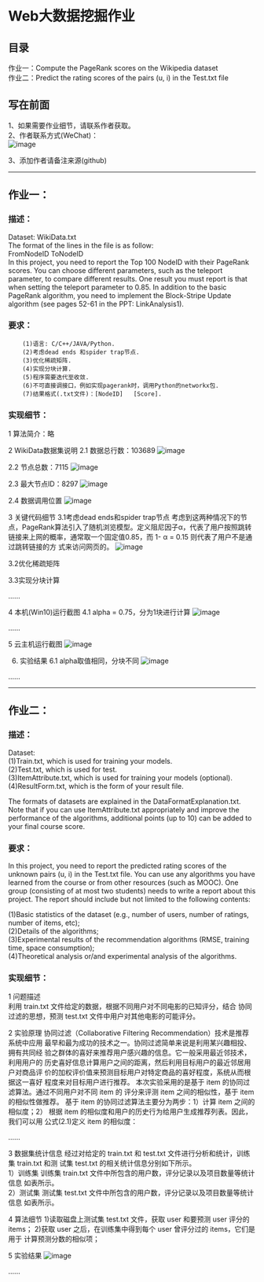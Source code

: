 # Web大数据挖掘作业
## 目录
作业一：Compute the PageRank scores on the Wikipedia dataset  
作业二：Predict the rating scores of the pairs (u, i) in the Test.txt file

## 写在前面
1、如果需要作业细节，请联系作者获取。  
2、作者联系方式(WeChat)：  
![image](https://github.com/MIKUOOHASHI/WebBigDataMining/blob/main/all_needed_image/Hello.png)

3、添加作者请备注来源(github)

---------------------------------
## 作业一：
### 描述：
Dataset: WikiData.txt  
The format of the lines in the file is as follow:   
                 FromNodeID ToNodeID  
In this project, you need to report the Top 100 NodeID with their PageRank scores. You can choose different parameters, such as the teleport parameter, to compare different results. One result you must report is that when setting the teleport parameter to 0.85.
In addition to the basic PageRank algorithm, you need to implement the Block-Stripe Update algorithm (see pages 52-61 in the PPT: LinkAnalysis1).

### 要求：
        (1)语言: C/C++/JAVA/Python.
        (2)考虑dead ends 和spider trap节点.
        (3)优化稀疏矩阵.
        (4)实现分块计算.
        (5)程序需要迭代至收敛.
        (6)不可直接调接口，例如实现pagerank时，调用Python的networkx包.
        (7)结果格式(.txt文件)：[NodeID]   [Score].
        
### 实现细节：
1 算法简介：略

2 WikiData数据集说明
  2.1 数据总行数：103689
  ![image](https://github.com/MIKUOOHASHI/WebBigDataMining/blob/main/all_needed_image/1.1.png)

  2.2 节点总数：7115
  ![image](https://github.com/MIKUOOHASHI/WebBigDataMining/blob/main/all_needed_image/1.2.png)

  2.3 最大节点ID：8297
  ![image](https://github.com/MIKUOOHASHI/WebBigDataMining/blob/main/all_needed_image/1.3.png)

  2.4 数据调用位置
  ![image](https://github.com/MIKUOOHASHI/WebBigDataMining/blob/main/all_needed_image/1.4.png)

3 关键代码细节
  3.1考虑dead ends和spider trap节点
  考虑到这两种情况下的节点，PageRank算法引入了随机浏览模型。定义阻尼因子α，代表了用户按照跳转链接来上网的概率，通常取一个固定值0.85，而 1- α = 0.15 则代表了用户不是通过跳转链接的方   式来访问网页的。
  ![image](https://github.com/MIKUOOHASHI/WebBigDataMining/blob/main/all_needed_image/1.5.png)

  3.2优化稀疏矩阵

  3.3实现分块计算

......

4 本机(Win10)运行截图
  4.1	alpha = 0.75，分为1块进行计算
  ![image](https://github.com/MIKUOOHASHI/WebBigDataMining/blob/main/all_needed_image/1.6.png)

......

5 云主机运行截图
![image](https://github.com/MIKUOOHASHI/WebBigDataMining/blob/main/all_needed_image/1.7.png)

6.	实验结果
  6.1 alpha取值相同，分块不同
  ![image](https://github.com/MIKUOOHASHI/WebBigDataMining/blob/main/all_needed_image/1.8.png)

......

---------------------------------------
## 作业二：
### 描述：
Dataset:   
        (1)Train.txt, which is used for training your models.  
        (2)Test.txt, which is used for test.   
        (3)ItemAttribute.txt, which is used for training your models (optional).  
        (4)ResultForm.txt, which is the form of your result file.  
        
The formats of datasets are explained in the DataFormatExplanation.txt.   
Note that if you can use ItemAttribute.txt appropriately and improve the performance of the algorithms, additional points (up to 10) can be added to your final course score. 

### 要求：
In this project, you need to report the predicted rating scores of the unknown pairs (u, i) in the Test.txt file. You can use any algorithms you have learned from the course or from other resources (such as MOOC). One group (consisting of at most two students) needs to write a report about this project. The report should include but not limited to the following contents:

(1)Basic statistics of the dataset (e.g., number of users, number of ratings, number of items, etc);   
(2)Details of the algorithms;   
(3)Experimental results of the recommendation algorithms (RMSE, training time, space consumption);   
(4)Theoretical analysis or/and experimental analysis of the algorithms. 
        
### 实现细节：
1 问题描述  
利用 train.txt 文件给定的数据，根据不同用户对不同电影的已知评分，结合 协同过滤的思想，预测 test.txt 文件中用户对其他电影的可能评分。 

2 实验原理
协同过滤（Collaborative Filtering Recommendation）技术是推荐系统中应用 最早和最为成功的技术之一。协同过滤简单来说是利用某兴趣相投、拥有共同经 验之群体的喜好来推荐用户感兴趣的信息。它一般采用最近邻技术，利用用户的 历史喜好信息计算用户之间的距离，然后利用目标用户的最近邻居用户对商品评 价的加权评价值来预测目标用户对特定商品的喜好程度，系统从而根据这一喜好 程度来对目标用户进行推荐。 本次实验采用的是基于 item 的协同过滤算法。通过不同用户对不同 item 的 评分来评测 item 之间的相似性，基于 item 的相似性做推荐。 基于 item 的协同过滤算法主要分为两步：1）计算 item 之间的相似度；2） 根据 item 的相似度和用户的历史行为给用户生成推荐列表。因此，我们可以用 公式(2.1)定义 item 的相似度： 

......

3 数据集统计信息 
经过对给定的 train.txt 和 test.txt 文件进行分析和统计，训练集 train.txt 和测 试集 test.txt 的相关统计信息分别如下所示。   
1）训练集 训练集 train.txt 文件中所包含的用户数，评分记录以及项目数量等统计信息 如表所示。   
2）测试集 测试集 test.txt 文件中所包含的用户数，评分记录以及项目数量等统计信息 如表所示。

4 算法细节 
1)读取磁盘上测试集 test.txt 文件，获取 user 和要预测 user 评分的 items；
2)获取 user 之后，在训练集中得到每个 user 曾评分过的 items，它们是用于 计算预测分数的相似项； 

5 实验结果
![image](https://github.com/MIKUOOHASHI/WebBigDataMining/blob/main/all_needed_image/2.1.png)

......
